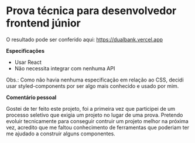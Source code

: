 # Prova técnica para desenvolvedor frontend júnior

O resultado pode ser conferido aqui: https://dualbank.vercel.app

<strong>Especificações</strong>
- Usar React
- Não necessita integrar com nenhuma API

Obs.: Como não havia nenhuma especificação em relação ao CSS, decidi usar styled-components por ser algo mais conhecido e usado por mim.

<strong>Comentário pessoal</strong>

Gostei de ter feito este projeto, foi a primeira vez que participei de um processo seletivo que exigia um projeto no lugar de uma prova.
Pretendo evoluir tecnicamente para conseguir contruir um projeto melhor na próxima vez, acredito que me faltou conhecimento de ferramentas que poderiam ter me ajudado a construir alguns componentes.
